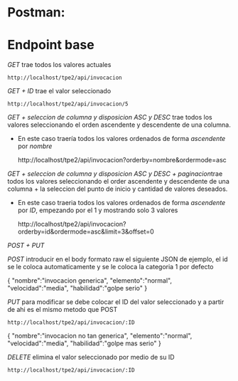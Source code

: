 # Postman:
# Endpoint base
*GET* trae todos los valores actuales

    http://localhost/tpe2/api/invocacion

*GET + ID* trae el valor seleccionado

    http://localhost/tpe2/api/invocacion/5


*GET + seleccion de columna y disposicion ASC y DESC* trae todos los valores seleccionando el orden ascendente y descendente de una columna.
* En este caso traería todos los valores ordenados de forma *ascendente* por *nombre*

    http://localhost/tpe2/api/invocacion?orderby=nombre&ordermode=asc

*GET + seleccion de columna y disposicion ASC y DESC + paginacion*trae todos los valores seleccionando el order ascendente y descendente de una columna + la seleccion del punto de inicio y cantidad de valores deseados.
* En este caso traeria todos los valores ordenados de forma *ascendente* por *ID*, empezando por el 1 y mostrando solo 3 valores

    http://localhost/tpe2/api/invocacion?orderby=id&ordermode=asc&limit=3&offset=0


*POST + PUT*

*POST* introducir en el body formato raw el siguiente JSON de ejemplo, el id se le coloca automaticamente y se le coloca la categoria 1 por defecto

{
    "nombre":"invocacion generica",
    "elemento":"normal",
    "velocidad":"media",
    "habilidad":"golpe serio"
}


*PUT* para modificar se debe colocar el ID del valor seleccionado y a partir de ahi es el mismo metodo que POST

    http://localhost/tpe2/api/invocacion/:ID

{
    "nombre":"invocacion no tan generica",
    "elemento":"normal",
    "velocidad":"media",
    "habilidad":"golpe mas serio"
}

*DELETE* elimina el valor seleccionado por medio de su ID

    http://localhost/tpe2/api/invocacion/:ID